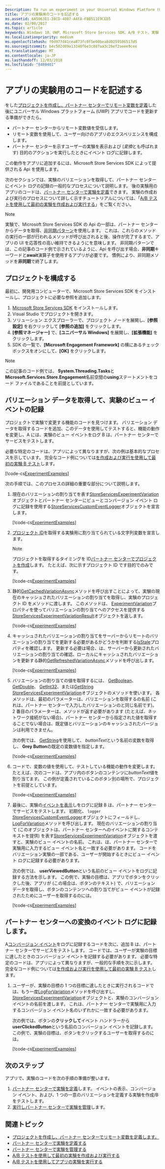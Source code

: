 ```yaml
---
Description: To run an experiment in your Universal Windows Platform (UWP) app with A/B testing, you must code the experiment in your app.
title: アプリの実験用のコードを記述する
ms.assetid: 6A5063E1-28CD-4087-A4FA-FBB511E9CED5
ms.date: 02/08/2017
ms.topic: article
keywords: Windows 10、UWP、Microsoft Store Services SDK、A/B テスト、実験
ms.localizationpriority: medium
ms.openlocfilehash: f0d977d41cea873fc0f5e00bea8d0259586517d5
ms.sourcegitcommit: b4c502d69a13340f6e3c887aa3c26ef2aeee9cee
ms.translationtype: MT
ms.contentlocale: ja-JP
ms.lasthandoff: 12/03/2018
ms.locfileid: "8480401"
---
```

# <a name="code-your-app-for-experimentation"></a>アプリの実験用のコードを記述する

をした[プロジェクトを作成し、パートナー センターでリモート変数を定義](create-a-project-and-define-remote-variables-in-the-dev-center-dashboard.md)した後にユニバーサル Windows プラットフォーム (UWP) アプリでコードを更新する準備ができたら。
* パートナー センターからリモート変数値を受信します。
* リモート変数を使用して、ユーザー向けのアプリのエクスペリエンスを構成します。
* パートナー センターを示すユーザーの実験を表示および (*変換*とも呼ばれます) 目的のアクションを実行したときにイベント ログに記録します。

この動作をアプリに追加するには、Microsoft Store Services SDK によって提供される Api を使用します。

次のセクションでは、実験のバリエーションを取得して、パートナー センターにイベント ログの記録の一般的なプロセスについて説明します。 後の実験用のアプリのコードは、[パートナー センターで実験を定義](define-your-experiment-in-the-dev-center-dashboard.md)できます。 実験の作成および実行のプロセスについて詳しく示すチュートリアルについては、「[A/B テストを使用して最初の実験を作成および実行する](create-and-run-your-first-experiment-with-a-b-testing.md)」をご覧ください。

> [!NOTE]
> 実験で、Microsoft Store Services SDK の Api の一部は、パートナー センターからデータを取得、[非同期パターン](../threading-async/asynchronous-programming-universal-windows-platform-apps.md)を使用します。 これは、これらのメソッドの実行の一部が行われるメソッドが呼び出されると後、操作が完了するまで、アプリの UI を応答性の高い維持できるようにを意味します。 非同期パターンでは、この記事のコード例で示されているように、Api を呼び出す場合、**非同期**キーワードと**await**演算子を使用するアプリが必要です。 慣例により、非同期メソッドを**非同期**で終了します。

## <a name="configure-your-project"></a>プロジェクトを構成する

最初に、開発用コンピューターで、Microsoft Store Services SDK をインストールし、プロジェクトに必要な参照を追加します。

1. [Microsoft Store Services SDK](microsoft-store-services-sdk.md#install-the-sdk) をインストールします。
2. Visual Studio でプロジェクトを開きます。
3. ソリューション エクスプローラーで、プロジェクト ノードを展開し、**[参照設定]** を右クリックして **[参照の追加]** をクリックします。
3. **[参照マネージャー]** で、**[ユニバーサル Windows]** を展開し、**[拡張機能]** をクリックします。
4. SDK の一覧で、**[Microsoft Engagement Framework]** の横にあるチェック ボックスをオンにして、**[OK]** をクリックします。

> [!NOTE]
> この記事のコード例では、 **System.Threading.Tasks**と**Microsoft.Services.Store.Engagement**名前空間の**using**ステートメントをコード ファイルであることを前提としています。

## <a name="get-variation-data-and-log-the-view-event-for-your-experiment"></a>バリエーション データを取得して、実験のビュー イベントの記録

プロジェクトで実験で変更する機能のコードを見つけます。 バリエーション データを取得するコードを追加、このデータを使用してテストすると、機能の動作を変更し、A には、実験のビュー イベントをログ B は、パートナー センターでサービスをテストします。

必要な特定のコードは、アプリによって異なりますが、次の例は基本的なプロセスを示しています。 完全なコード例については[を作成および実行を使用して最初の実験 B テスト](create-and-run-your-first-experiment-with-a-b-testing.md)します。

[!code-cs[ExperimentExamples](./code/StoreSDKSamples/cs/ExperimentExamples.cs#ExperimentCodeSample)]

次の手順では、このプロセスの詳細の重要な部分について説明します。

1. 現在のバリエーションの割り当てを表す[StoreServicesExperimentVariation](https://docs.microsoft.com/uwp/api/microsoft.services.store.engagement.storeservicesexperimentvariation)オブジェクトとパートナー センターにビューとコンバージョン イベント ログに記録を使用する[StoreServicesCustomEventLogger](https://docs.microsoft.com/uwp/api/microsoft.services.store.engagement.storeservicescustomeventlogger)オブジェクトを宣言します。

    [!code-cs[ExperimentExamples](./code/StoreSDKSamples/cs/ExperimentExamples.cs#Snippet1)]

2. [プロジェクト ID](run-app-experiments-with-a-b-testing.md#terms)を取得する実験用に割り当てられている文字列変数を宣言します。
    > [!NOTE]
    > プロジェクトを取得するタイミングを ID[パートナー センターでプロジェクトを作成](create-a-project-and-define-remote-variables-in-the-dev-center-dashboard.md)します。 たとえば、次に示すプロジェクト ID です目的でのみです。

    [!code-cs[ExperimentExamples](./code/StoreSDKSamples/cs/ExperimentExamples.cs#Snippet2)]

3. 静的[GetCachedVariationAsync](https://docs.microsoft.com/uwp/api/microsoft.services.store.engagement.storeservicesexperimentvariation.getcachedvariationasync)メソッドを呼び出すことによって、実験の現在のキャッシュされたバリエーションの割り当てを取得し、実験のプロジェクト ID をメソッドに渡します。 このメソッドは、 [ExperimentVariation](https://docs.microsoft.com/uwp/api/microsoft.services.store.engagement.storeservicesexperimentvariationresult.experimentvariation)プロパティを使ってバリエーションの割り当てへのアクセスを提供する[StoreServicesExperimentVariationResult](https://docs.microsoft.com/uwp/api/microsoft.services.store.engagement.storeservicesexperimentvariationresult)オブジェクトを返します。

    [!code-cs[ExperimentExamples](./code/StoreSDKSamples/cs/ExperimentExamples.cs#Snippet3)]

4. キャッシュされたバリエーションの割り当てをサーバーからリモートのバリエーションの割り当てを更新する必要があるかどうかを判断する[IsStale](htthttps://docs.microsoft.com/uwp/api/microsoft.services.store.engagement.storeservicesexperimentvariation.isstale)プロパティを確認します。 更新する必要は場合、は、サーバーから更新されたバリエーションの割り当ての確認、ローカルにキャッシュされたバリエーションを更新する静的[GetRefreshedVariationAsync](https://docs.microsoft.com/uwp/api/microsoft.services.store.engagement.storeservicesexperimentvariation.getrefreshedvariationasync)メソッドを呼び出します。

    [!code-cs[ExperimentExamples](./code/StoreSDKSamples/cs/ExperimentExamples.cs#Snippet4)]

5. バリエーションの割り当ての値を取得するには、 [GetBoolean](https://docs.microsoft.com/uwp/api/microsoft.services.store.engagement.storeservicesexperimentvariation.getboolean)、 [GetDouble](https://docs.microsoft.com/uwp/api/microsoft.services.store.engagement.storeservicesexperimentvariation.getdouble)、 [GetInt32](https://docs.microsoft.com/uwp/api/microsoft.services.store.engagement.storeservicesexperimentvariation.getint32)、または[GetString](https://docs.microsoft.com/uwp/api/microsoft.services.store.engagement.storeservicesexperimentvariation.getstring) [StoreServicesExperimentVariation](https://docs.microsoft.com/uwp/api/microsoft.services.store.engagement.storeservicesexperimentvariation)オブジェクトのメソッドを使います。 各メソッドは、最初のパラメーターは、バリエーションを取得するの名前 (これは、パートナー センターで入力したバリエーションのと同じ名前です)。 2 番目のパラメーターは、メソッドが返す必要があります (たとえば、ネットワーク接続がない場合)、パートナー センターから指定された値を取得することでない場合は、既定値とバリエーションのキャッシュされたバージョンは利用できません。

    次の例では、 [GetString](https://docs.microsoft.com/uwp/api/microsoft.services.store.engagement.storeservicesexperimentvariation.getstring)を使用して、 *buttonText*という名前の変数を取得し、 **Grey Button**の既定の変数値を指定します。

    [!code-cs[ExperimentExamples](./code/StoreSDKSamples/cs/ExperimentExamples.cs#Snippet5)]

6. コードで、変数の値を使用して、テストしている機能の動作を変更します。 たとえば、次のコードは、アプリ内のボタンのコンテンツに*buttonText*値を割り当てます。 この例が定義されているこのボタン別の場所で、プロジェクトを前提としています。

    [!code-cs[ExperimentExamples](./code/StoreSDKSamples/cs/ExperimentExamples.cs#Snippet6)]

7. 最後に、実験の[イベントを表示](run-app-experiments-with-a-b-testing.md#terms)しをログに記録 B は、パートナー センターでサービスをテストします。 初期化、 ```logger``` [StoreServicesCustomEventLogger](https://docs.microsoft.com/uwp/api/microsoft.services.store.engagement.storeservicescustomeventlogger)オブジェクトにフィールドし、 [LogForVariation](https://docs.microsoft.com/uwp/api/microsoft.services.store.engagement.storeservicescustomeventlogger.logforvariation)メソッドを呼び出します。 現在のバリエーションの割り当て (このオブジェクトは、パートナー センターへのイベントに関するコンテキストを提供) を表す[StoreServicesExperimentVariation](https://docs.microsoft.com/uwp/api/microsoft.services.store.engagement.storeservicesexperimentvariation)オブジェクトを渡すと、実験のビュー イベントの名前。 これは、は、パートナー センターで実験用に入力するビュー イベント名と一致する必要があります。 コードをバリエーション実験の一部である、ユーザーが開始するときにビュー イベント ログに記録する必要があります。

    次の例では、 **userViewedButton**という名前のビュー イベントをログに記録する方法を示します。 この例で、実験の目標は、アプリでボタンをクリックした後、アプリが (この場合は、ボタンのテキスト) で、バリエーション データを取得し、ボタンのコンテンツへの割り当てがビュー イベントが記録されたためにユーザーを取得するのには。

    [!code-cs[ExperimentExamples](./code/StoreSDKSamples/cs/ExperimentExamples.cs#Snippet7)]

## <a name="log-conversion-events-to-partner-center"></a>パートナー センターへの変換のイベント ログに記録します。

A[コンバージョン イベント](run-app-experiments-with-a-b-testing.md#terms)をログに記録するコードを次に、追加 B は、パートナー センターでサービスをテストします。 コードでは、ユーザーが実験の目標に達したときのコンバージョン イベントを記録する必要があります。 必要な特定のコードは、アプリによって異なりますが、一般的な手順を次に示します。 完全なコード例については[を作成および実行を使用して最初の実験 B テスト](create-and-run-your-first-experiment-with-a-b-testing.md)します。

1. ユーザーが、実験の目標の 1 つの目標に達したときに実行されるコードでは、もう一度[LogForVariation](https://docs.microsoft.com/uwp/api/microsoft.services.store.engagement.storeservicescustomeventlogger.logforvariation)メソッドを呼び出すし、 [StoreServicesExperimentVariation](https://docs.microsoft.com/uwp/api/microsoft.services.store.engagement.storeservicesexperimentvariation)オブジェクトと、実験のコンバージョン イベントの名前を渡します。 これは、パートナー センターで実験用に入力するコンバージョン イベント名のいずれかに一致する必要があります。

    次の例では、ボタンの**クリックして**イベント ハンドラーから**userClickedButton**という名前のコンバージョン イベントを記録します。 この例で、実験の目標は、ボタンをクリックするユーザーを取得するのには。

    [!code-cs[ExperimentExamples](./code/StoreSDKSamples/cs/ExperimentExamples.cs#Snippet8)]

## <a name="next-steps"></a>次のステップ

アプリで、実験のコードを次の手順の準備が整います。
1. [パートナー センターで実験を定義](define-your-experiment-in-the-dev-center-dashboard.md)します。 イベントの表示、コンバージョン イベント、および、1 つの一意のバリエーションを定義する実験を作成/B をテストします。
2. [実行しパートナー センターで実験を管理](manage-your-experiment.md)します。


## <a name="related-topics"></a>関連トピック

* [プロジェクトを作成し、パートナー センターでリモート変数を定義します。](create-a-project-and-define-remote-variables-in-the-dev-center-dashboard.md)
* [パートナー センターで実験を定義する](define-your-experiment-in-the-dev-center-dashboard.md)
* [パートナー センターで実験を管理する](manage-your-experiment.md)
* [A/B テストを使用して最初の実験を作成および実行する](create-and-run-your-first-experiment-with-a-b-testing.md)
* [A/B テストを使用してアプリの実験を実行する](run-app-experiments-with-a-b-testing.md)
